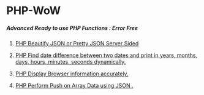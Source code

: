 # PHP-WoW
##### Advanced Ready to use PHP Functions : Error Free
1. [PHP Beautify JSON or Pretty JSON Server Sided](https://github.com/biswabijaya/PHP-WoW/blob/master/scripts/beautify-JSON.php "Beautify JSON or Pretty JSON Server Sided")

2. [PHP Find date difference between two dates and print in years, months, days, hours, minutes, seconds dynamically.](https://github.com/biswabijaya/PHP-WoW/blob/master/scripts/dynamic-date-difference.php "PHP Find date difference between two dates and print in years, months, days, hours, minutes, seconds dynamically")

3. [PHP Display Browser information accurately.](https://github.com/biswabijaya/PHP-WoW/blob/master/scripts/accurate-browser-information.php "PHP Display Browser information accurately")

4. [PHP Perform Push on Array Data using JSON .](https://github.com/biswabijaya/PHP-WoW/blob/master/scripts/push-json.php "PHP Perform Push on Array Data using JSON")
